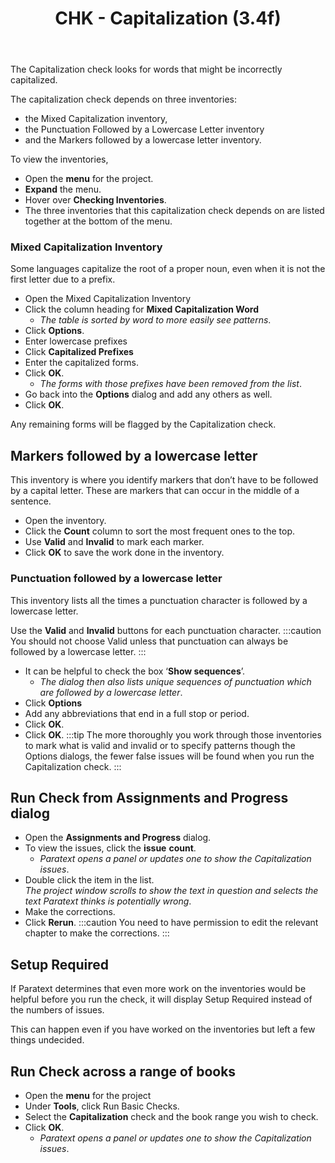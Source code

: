 ﻿---
title: CHK - Capitalization (3.4f)
---
The Capitalization check looks for words that might be incorrectly capitalized.

The capitalization check depends on three inventories:

-  the Mixed Capitalization inventory,
-  the Punctuation Followed by a Lowercase Letter inventory
-  and the Markers followed by a lowercase letter inventory.

To view the inventories,

-  Open the **menu** for the project.
-  **Expand** the menu.
-  Hover over **Checking Inventories**.
-  The three inventories that this capitalization check depends on are listed together at the bottom of the menu.

### Mixed Capitalization Inventory

Some languages capitalize the root of a proper noun, even when it is not the first letter due to a prefix.

-  Open the Mixed Capitalization Inventory
-  Click the column heading for **Mixed Capitalization Word**  
    -  *The table is sorted by word to more easily see patterns*.
-  Click **Options**.
-  Enter lowercase prefixes
-  Click **Capitalized Prefixes**
-  Enter the capitalized forms.
-  Click **OK**.  
    -  *The forms with those prefixes have been removed from the list*.
-  Go back into the **Options** dialog and add any others as well.
-  Click **OK**.

Any remaining forms will be flagged by the Capitalization check.

## Markers followed by a lowercase letter

This inventory is where you identify markers that don’t have to be followed by a capital letter.
These are markers that can occur in the middle of a sentence.

-  Open the inventory.
-  Click the **Count** column to sort the most frequent ones to the top.
-  Use **Valid** and **Invalid** to mark each marker.
-  Click **OK** to save the work done in the inventory.

### Punctuation followed by a lowercase letter

This inventory lists all the times a punctuation character is followed by a lowercase letter.

Use the **Valid** and **Invalid** buttons for each punctuation character. 
:::caution
You should not choose Valid unless that punctuation can always be followed by a lowercase letter.
:::
-  It can be helpful to check the box ‘**Show sequences**’.  
    - *The dialog then also lists unique sequences of punctuation which are followed by a lowercase letter*.
-  Click **Options**
-  Add any abbreviations that end in a full stop or period.
-  Click **OK**.  
-  Click **OK**.
:::tip
The more thoroughly you work through those inventories to mark what is valid and invalid or to specify patterns though the Options dialogs, the fewer false issues will be found when you run the Capitalization check.
:::
## Run Check from Assignments and Progress dialog

-  Open the **Assignments and Progress** dialog.
-  To view the issues, click the **issue** **count**.  
    -  *Paratext opens a panel or updates one to show the Capitalization issues*.
-  Double click the item in the list.  
   *The project window scrolls to show the text in question and selects the text Paratext thinks is potentially wrong*.
-  Make the corrections. 
-  Click **Rerun**.
:::caution
You need to have permission to edit the relevant chapter to make the corrections.
:::
## Setup Required

If Paratext determines that even more work on the inventories would be helpful before you run the check, it will display Setup Required instead of the numbers of issues.

This can happen even if you have worked on the inventories but left a few things undecided.

## Run Check across a range of books

-  Open the **menu** for the project
-  Under **Tools**, click Run Basic Checks.
-  Select the **Capitalization** check and the book range you wish to check.
-  Click **OK**.  
    -  *Paratext opens a panel or updates one to show the Capitalization issues*.

